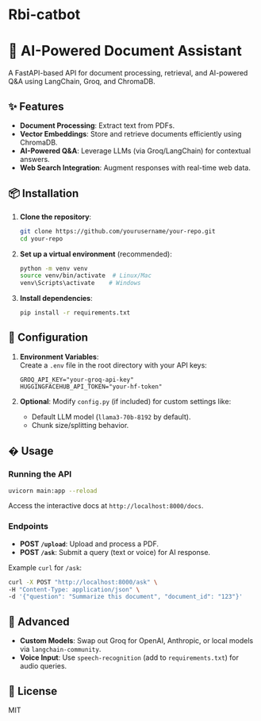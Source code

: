 # Rbi-catbot

# 🚀 AI-Powered Document Assistant  

A FastAPI-based API for document processing, retrieval, and AI-powered Q&A using LangChain, Groq, and ChromaDB.  

## ✨ Features  
- **Document Processing**: Extract text from PDFs.  
- **Vector Embeddings**: Store and retrieve documents efficiently using ChromaDB.  
- **AI-Powered Q&A**: Leverage LLMs (via Groq/LangChain) for contextual answers.  
- **Web Search Integration**: Augment responses with real-time web data.  

## 📦 Installation  

1. **Clone the repository**:  
   ```bash
   git clone https://github.com/yourusername/your-repo.git
   cd your-repo
   ```

2. **Set up a virtual environment** (recommended):  
   ```bash
   python -m venv venv
   source venv/bin/activate  # Linux/Mac
   venv\Scripts\activate    # Windows
   ```

3. **Install dependencies**:  
   ```bash
   pip install -r requirements.txt
   ```

## 🔧 Configuration  

1. **Environment Variables**:  
   Create a `.env` file in the root directory with your API keys:  
   ```env
   GROQ_API_KEY="your-groq-api-key"
   HUGGINGFACEHUB_API_TOKEN="your-hf-token"
   ```

2. **Optional**: Modify `config.py` (if included) for custom settings like:  
   - Default LLM model (`llama3-70b-8192` by default).  
   - Chunk size/splitting behavior.  

## � Usage  

### Running the API  
```bash
uvicorn main:app --reload
```  
Access the interactive docs at `http://localhost:8000/docs`.  

### Endpoints  
- **POST `/upload`**: Upload and process a PDF.  
- **POST `/ask`**: Submit a query (text or voice) for AI response.  

Example `curl` for `/ask`:  
```bash
curl -X POST "http://localhost:8000/ask" \
-H "Content-Type: application/json" \
-d '{"question": "Summarize this document", "document_id": "123"}'
```

## 🌟 Advanced  
- **Custom Models**: Swap out Groq for OpenAI, Anthropic, or local models via `langchain-community`.  
- **Voice Input**: Use `speech-recognition` (add to `requirements.txt`) for audio queries.  

## 📜 License  
MIT  
